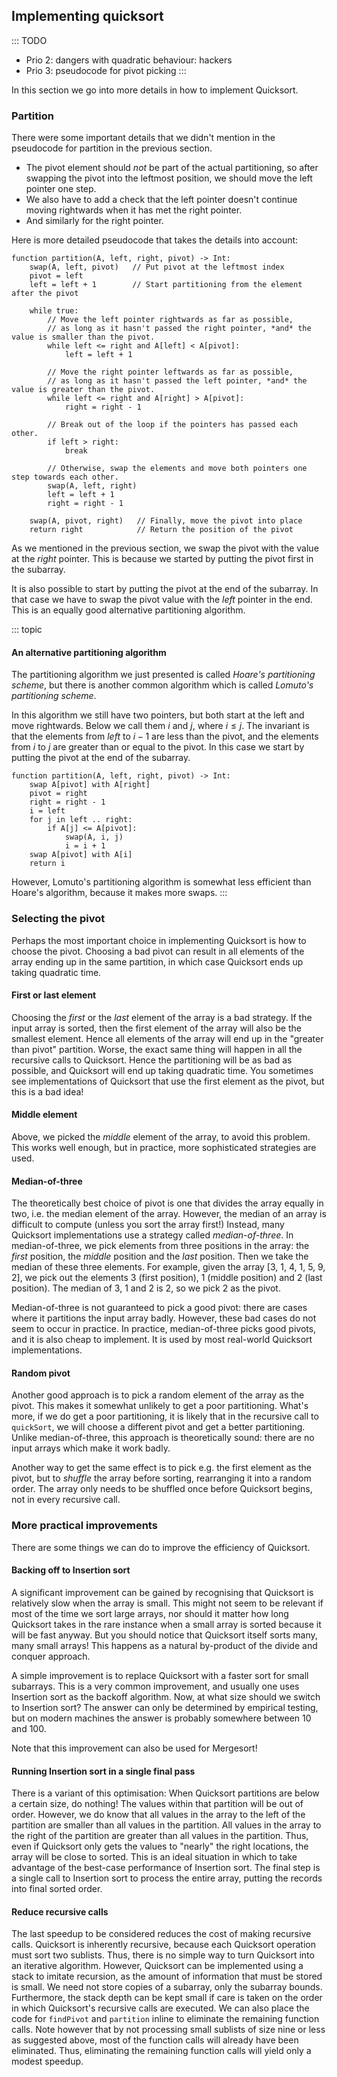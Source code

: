## Implementing quicksort

::: TODO
- Prio 2: dangers with quadratic behaviour: hackers
- Prio 3: pseudocode for pivot picking
:::

In this section we go into more details in how to implement Quicksort.

### Partition

There were some important details that we didn't mention in the pseudocode for partition in the previous section.

- The pivot element should *not* be part of the actual partitioning, so after swapping the pivot into the leftmost position, we should move the left pointer one step.
- We also have to add a check that the left pointer doesn't continue moving rightwards when it has met the right pointer.
- And similarly for the right pointer.

Here is more detailed pseudocode that takes the details into account:

    function partition(A, left, right, pivot) -> Int:
        swap(A, left, pivot)   // Put pivot at the leftmost index
        pivot = left
        left = left + 1        // Start partitioning from the element after the pivot

        while true:
            // Move the left pointer rightwards as far as possible,
            // as long as it hasn't passed the right pointer, *and* the value is smaller than the pivot.
            while left <= right and A[left] < A[pivot]:
                left = left + 1

            // Move the right pointer leftwards as far as possible,
            // as long as it hasn't passed the left pointer, *and* the value is greater than the pivot.
            while left <= right and A[right] > A[pivot]:
                right = right - 1

            // Break out of the loop if the pointers has passed each other.
            if left > right:
                break

            // Otherwise, swap the elements and move both pointers one step towards each other.
            swap(A, left, right)
            left = left + 1
            right = right - 1

        swap(A, pivot, right)   // Finally, move the pivot into place
        return right            // Return the position of the pivot


As we mentioned in the previous section, we swap the pivot with the value at the *right* pointer.
This is because we started by putting the pivot first in the subarray.

It is also possible to start by putting the pivot at the end of the subarray.
In that case we have to swap the pivot value with the *left* pointer in the end.
This is an equally good alternative partitioning algorithm.

::: topic
#### An alternative partitioning algorithm

The partitioning algorithm we just presented is called *Hoare's partitioning scheme*, but there is another common algorithm which is called *Lomuto's partitioning scheme*.

In this algorithm we still have two pointers, but both start at the left and move rightwards.
Below we call them $i$ and $j$, where $i\leq j$.
The invariant is that the elements from *left* to $i-1$ are less than the pivot, and the elements from $i$ to $j$ are greater than or equal to the pivot.
In this case we start by putting the pivot at the end of the subarray.

    function partition(A, left, right, pivot) -> Int:
        swap A[pivot] with A[right]
        pivot = right
        right = right - 1
        i = left
        for j in left .. right:
            if A[j] <= A[pivot]:
                swap(A, i, j)
                i = i + 1
        swap A[pivot] with A[i]
        return i

However, Lomuto's partitioning algorithm is somewhat less efficient than Hoare's algorithm, because it makes more swaps.
:::


### Selecting the pivot

Perhaps the most important choice in implementing Quicksort is how to
choose the pivot. Choosing a bad pivot can result in all elements of the
array ending up in the same partition, in which case Quicksort ends up
taking quadratic time.

#### First or last element

Choosing the *first* or the *last* element of the array is a bad
strategy. If the input array is sorted, then the first element of the
array will also be the smallest element. Hence all elements of the array
will end up in the "greater than pivot" partition. Worse, the exact
same thing will happen in all the recursive calls to Quicksort. Hence
the partitioning will be as bad as possible, and Quicksort will end up
taking quadratic time. You sometimes see implementations of Quicksort
that use the first element as the pivot, but this is a bad idea!

#### Middle element

Above, we picked the *middle* element of the array, to avoid this
problem. This works well enough, but in practice, more sophisticated
strategies are used.

#### Median-of-three

The theoretically best choice of pivot is one that divides the array
equally in two, i.e. the median element of the array. However, the
median of an array is difficult to compute (unless you sort the array
first!) Instead, many Quicksort implementations use a strategy called
*median-of-three*. In median-of-three, we pick elements from three
positions in the array: the *first* position, the *middle* position and
the *last* position. Then we take the median of these three elements.
For example, given the array [3, 1, 4, 1, 5, 9, 2], we pick out the
elements 3 (first position), 1 (middle position) and 2 (last
position). The median of 3, 1 and 2 is 2, so we pick 2 as the pivot.

Median-of-three is not guaranteed to pick a good pivot: there are cases
where it partitions the input array badly. However, these bad cases do
not seem to occur in practice. In practice, median-of-three picks good
pivots, and it is also cheap to implement. It is used by most real-world
Quicksort implementations.

#### Random pivot

Another good approach is to pick a random element of the array as the
pivot. This makes it somewhat unlikely to get a poor partitioning.
What's more, if we do get a poor partitioning, it is likely that in the
recursive call to `quickSort`, we will choose a different pivot and get
a better partitioning. Unlike median-of-three, this approach is
theoretically sound: there are no input arrays which make it work badly.

Another way to get the same effect is to pick e.g. the first element as
the pivot, but to *shuffle* the array before sorting, rearranging it
into a random order. The array only needs to be shuffled once before
Quicksort begins, not in every recursive call.

### More practical improvements

There are some things we can do to improve the efficiency of Quicksort.

#### Backing off to Insertion sort

A significant improvement can be gained by recognising that Quicksort is
relatively slow when the array is small. This might not seem to be relevant if
most of the time we sort large arrays, nor should it matter how long
Quicksort takes in the rare instance when a small array is sorted
because it will be fast anyway. But you should notice that Quicksort
itself sorts many, many small arrays! This happens as a natural
by-product of the divide and conquer approach.

A simple improvement is to replace Quicksort with a faster sort for small subarrays.
This is a very common improvement, and usually one uses Insertion sort as the backoff algorithm.
Now, at what size should we switch to Insertion sort?
The answer can only be determined by empirical testing, but on modern machines the answer is probably somewhere between 10 and 100.

Note that this improvement can also be used for Mergesort!

#### Running Insertion sort in a single final pass

There is a variant of this optimisation: When
Quicksort partitions are below a certain size, do nothing! The values
within that partition will be out of order. However, we do know that all
values in the array to the left of the partition are smaller than all
values in the partition. All values in the array to the right of the
partition are greater than all values in the partition. Thus, even if
Quicksort only gets the values to "nearly" the right locations, the
array will be close to sorted. This is an ideal situation in which to
take advantage of the best-case performance of Insertion sort. The final
step is a single call to Insertion sort to process the entire array,
putting the records into final sorted order.

#### Reduce recursive calls

The last speedup to be considered reduces the cost of making recursive
calls. Quicksort is inherently recursive, because each Quicksort
operation must sort two sublists. Thus, there is no simple way to turn
Quicksort into an iterative algorithm. However, Quicksort can be
implemented using a stack to imitate recursion, as the amount of
information that must be stored is small. We need not store copies of a
subarray, only the subarray bounds. Furthermore, the stack depth can be
kept small if care is taken on the order in which Quicksort's recursive
calls are executed. We can also place the code for `findPivot` and
`partition` inline to eliminate the remaining function calls. Note
however that by not processing small sublists of size nine or less as
suggested above, most of the function calls will already have been
eliminated. Thus, eliminating the remaining function calls will yield
only a modest speedup.

